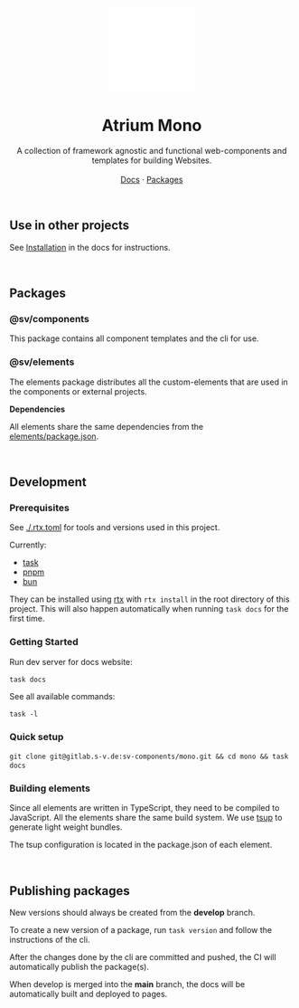 <p align="center">
  <p align="center">
   <img width="150" height="150" src="docs/src/assets/atrium.png" alt="Logo">
  </p>
	<h1 align="center"><b>Atrium Mono</b></h1>
	<p align="center">
    A collection of framework agnostic and functional web-components and templates for building Websites.
    <br />
    <br />
    <a href="https://sv.pages.s-v.de/sv-frontend-library/mono/">Docs</a> ·
    <a href="https://gitlab.s-v.de/sv/sv-frontend-library/mono/-/packages">Packages</a>
    <br />
  </p>
</p>
<br />

## Use in other projects

See [Installation](https://sv.pages.s-v.de/sv-frontend-library/mono/guides/installation/) in the docs for instructions.

<br />

## Packages

### @sv/components

This package contains all component templates and the cli for use.

### @sv/elements

The elements package distributes all the custom-elements that are used in the components or external projects.

**Dependencies**

All elements share the same dependencies from the [elements/package.json](elements/package.json).

<br />

## Development

### Prerequisites

See [./.rtx.toml](./.rtx.toml) for tools and versions used in this project.

Currently:

- [task](https://taskfile.dev/)
- [pnpm](https://pnpm.io/)
- [bun](https://bun.sh/)

They can be installed using [rtx](https://github.com/jdxcode/rtx) with `rtx install` in the root directory of this project.
This will also happen automatically when running `task docs` for the first time.

### Getting Started

Run dev server for docs website:

```shell
task docs
```

See all available commands:

```shell
task -l
```

### Quick setup

```
git clone git@gitlab.s-v.de:sv-components/mono.git && cd mono && task docs
```

### Building elements

Since all elements are written in TypeScript, they need to be compiled to JavaScript.
All the elements share the same build system. We use [tsup](https://tsup.egoist.dev/) to generate light weight bundles.

The tsup configuration is located in the package.json of each element.

<br/>

## Publishing packages

New versions should always be created from the **develop** branch.

To create a new version of a package, run `task version` and follow the instructions of the cli.

After the changes done by the cli are committed and pushed, the CI will automatically publish the package(s).

When develop is merged into the **main** branch, the docs will be automatically built and deployed to pages.
